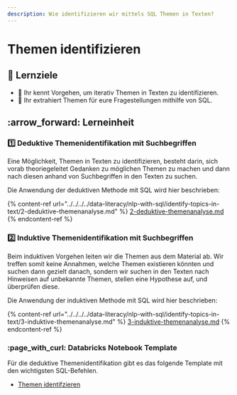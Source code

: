 ```yaml
---
description: Wie identifizieren wir mittels SQL Themen in Texten?
---
```


# Themen identifizieren

## :dart: Lernziele

* :dart: Ihr kennt Vorgehen, um iterativ Themen in Texten zu identifizieren.
* :dart: Ihr extrahiert Themen für eure Fragestellungen mithilfe von SQL.

## :arrow\_forward: Lerneinheit

### :one: Deduktive Themenidentifikation mit Suchbegriffen

Eine Möglichkeit, Themen in Texten zu identifizieren, besteht darin, sich vorab theoriegeleitet Gedanken zu möglichen Themen zu machen und dann nach diesen anhand von Suchbegriffen in den Texten zu suchen.

Die Anwendung der deduktiven Methode mit SQL wird hier beschrieben:

{% content-ref url="../../../../data-literacy/nlp-with-sql/identify-topics-in-text/2-deduktive-themenanalyse.md" %}
[2-deduktive-themenanalyse.md](../../../../data-literacy/nlp-with-sql/identify-topics-in-text/2-deduktive-themenanalyse.md)
{% endcontent-ref %}

### :two: Induktive Themenidentifikation mit Suchbegriffen

Beim induktiven Vorgehen leiten wir die Themen aus dem Material ab. Wir treffen somit keine Annahmen, welche Themen existieren könnten und suchen dann gezielt danach, sondern wir suchen in den Texten nach Hinweisen auf unbekannte Themen, stellen eine Hypothese auf, und überprüfen diese.

Die Anwendung der induktiven Methode mit SQL wird hier beschrieben:

{% content-ref url="../../../../data-literacy/nlp-with-sql/identify-topics-in-text/3-induktive-themenanalyse.md" %}
[3-induktive-themenanalyse.md](../../../../data-literacy/nlp-with-sql/identify-topics-in-text/3-induktive-themenanalyse.md)
{% endcontent-ref %}

### :page\_with\_curl: Databricks Notebook Template

Für die deduktive Themenidentifikation gibt es das folgende Template mit den wichtigsten SQL-Befehlen.

* [Themen identifzieren](https://winf-hsos.github.io/databricks-notebooks/big-data-analytics/Themen%20identifizieren.html)



